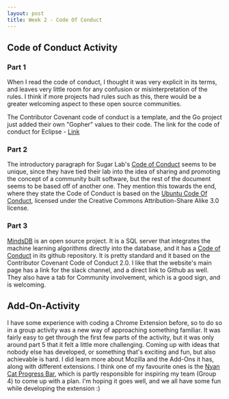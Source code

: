 ```yaml
---
layout: post
title: Week 2 - Code Of Conduct
---
```


## Code of Conduct Activity 

### Part 1

When I read the code of conduct, I thought it was very explicit in its terms, and leaves very little room for any confusion or misinterpretation of the rules. I think if more projects had rules such as this, there would be a greater welcoming aspect to these open source communities. 

The Contributor Covenant code of conduct is a template, and the Go project just added their own "Gopher" values to their code. 
The link for the code of conduct for Eclipse - [Link](https://www.eclipse.org/org/documents/Community_Code_of_Conduct.php)

<!--more-->

### Part 2

The introductory paragraph for Sugar Lab's [Code of Conduct](https://wiki.sugarlabs.org/go/Sugar_Labs/Legal/Code_of_Conduct) seems to be unique, since they have tied their lab into the idea of sharing and promoting the concept of a community built software, but the rest of the document seems to be based off of another one. They mention this towards the end, where they state the Code of Conduct is based on the [Ubuntu Code Of Conduct](https://ubuntu.com/community/governance/code-of-conduct), licensed under the Creative Commons Attribution-Share Alike 3.0 license. 


### Part 3
[MindsDB](https://mindsdb.com/) is an open source project. It is a SQL server that integrates the machine learning algorithms directly into the database, and it has a [Code of Conduct](https://github.com/mindsdb/mindsdb/blob/staging/CODE_OF_CONDUCT.md) in its github repository. It is pretty standard and it based on the Contributor Covenant Code of Conduct 2.0. I like that the website's main page has a link for the slack channel, and a direct link to Github as well. They also have a tab for Community involvement, which is a good sign, and is welcoming. 

## Add-On-Activity

I have some experience with coding a Chrome Extension before, so to do so in a group activity was a new way of approaching something familiar. It was fairly easy to get through the first few parts of the activity, but it was only around part 5 that it felt a little more challenging. Coming up with ideas that nobody else has developed, or something that's exciting and fun, but also achievable is hard. I did learn more about Mozilla and the Add-Ons it has, along with different extensions. I think one of my favourite ones is the [Nyan Cat Progress Bar](https://chrome.google.com/webstore/detail/nyan-cat-progress-bar-for/bdjaekjkckpdknkfncfnaibkabdcgmkg?hl=en), which is partly responsible for inspiring my team (Group 4) to come up with a plan. I'm hoping it goes well, and we all have some fun while developing the extension :)
